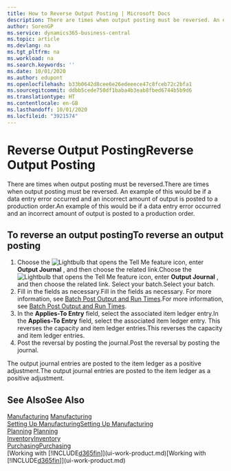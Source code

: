 ```yaml
---
title: How to Reverse Output Posting | Microsoft Docs
description: There are times when output posting must be reversed. An example of this would be if a data entry error occurred and an incorrect amount of output is posted to a production order.
author: SorenGP
ms.service: dynamics365-business-central
ms.topic: article
ms.devlang: na
ms.tgt_pltfrm: na
ms.workload: na
ms.search.keywords: ''
ms.date: 10/01/2020
ms.author: edupont
ms.openlocfilehash: b33b0642d8cee6e26edeeece47c8fceb72c2bfa1
ms.sourcegitcommit: ddbb5cede750df1baba4b3eab8fbed6744b5b9d6
ms.translationtype: HT
ms.contentlocale: en-GB
ms.lasthandoff: 10/01/2020
ms.locfileid: "3921574"
---
```

# <a name="reverse-output-posting"></a><span data-ttu-id="893ea-104">Reverse Output Posting</span><span class="sxs-lookup"><span data-stu-id="893ea-104">Reverse Output Posting</span></span>
<span data-ttu-id="893ea-105">There are times when output posting must be reversed.</span><span class="sxs-lookup"><span data-stu-id="893ea-105">There are times when output posting must be reversed.</span></span> <span data-ttu-id="893ea-106">An example of this would be if a data entry error occurred and an incorrect amount of output is posted to a production order.</span><span class="sxs-lookup"><span data-stu-id="893ea-106">An example of this would be if a data entry error occurred and an incorrect amount of output is posted to a production order.</span></span>  

## <a name="to-reverse-an-output-posting"></a><span data-ttu-id="893ea-107">To reverse an output posting</span><span class="sxs-lookup"><span data-stu-id="893ea-107">To reverse an output posting</span></span>  
1.  <span data-ttu-id="893ea-108">Choose the ![Lightbulb that opens the Tell Me feature](media/ui-search/search_small.png "Tell me what you want to do") icon, enter **Output Journal** , and then choose the related link.</span><span class="sxs-lookup"><span data-stu-id="893ea-108">Choose the ![Lightbulb that opens the Tell Me feature](media/ui-search/search_small.png "Tell me what you want to do") icon, enter **Output Journal** , and then choose the related link.</span></span> <span data-ttu-id="893ea-109">Select your batch.</span><span class="sxs-lookup"><span data-stu-id="893ea-109">Select your batch.</span></span>  
2. <span data-ttu-id="893ea-110">Fill in the fields as necessary.</span><span class="sxs-lookup"><span data-stu-id="893ea-110">Fill in the fields as necessary.</span></span> <span data-ttu-id="893ea-111">For more information, see [Batch Post Output and Run Times](production-how-to-post-output-quantity.md).</span><span class="sxs-lookup"><span data-stu-id="893ea-111">For more information, see [Batch Post Output and Run Times](production-how-to-post-output-quantity.md).</span></span>
3.  <span data-ttu-id="893ea-112">In the **Applies-To Entry** field, select the associated item ledger entry.</span><span class="sxs-lookup"><span data-stu-id="893ea-112">In the **Applies-To Entry** field, select the associated item ledger entry.</span></span> <span data-ttu-id="893ea-113">This reverses the capacity and item ledger entries.</span><span class="sxs-lookup"><span data-stu-id="893ea-113">This reverses the capacity and item ledger entries.</span></span>  
4. <span data-ttu-id="893ea-114">Post the reversal by posting the journal.</span><span class="sxs-lookup"><span data-stu-id="893ea-114">Post the reversal by posting the journal.</span></span>  

<span data-ttu-id="893ea-115">The output journal entries are posted to the item ledger as a positive adjustment.</span><span class="sxs-lookup"><span data-stu-id="893ea-115">The output journal entries are posted to the item ledger as a positive adjustment.</span></span>  

## <a name="see-also"></a><span data-ttu-id="893ea-116">See Also</span><span class="sxs-lookup"><span data-stu-id="893ea-116">See Also</span></span>  
 <span data-ttu-id="893ea-117">[Manufacturing](production-manage-manufacturing.md)  </span><span class="sxs-lookup"><span data-stu-id="893ea-117">[Manufacturing](production-manage-manufacturing.md)  </span></span>  
 [<span data-ttu-id="893ea-118">Setting Up Manufacturing</span><span class="sxs-lookup"><span data-stu-id="893ea-118">Setting Up Manufacturing</span></span>](production-configure-production-processes.md)  
 <span data-ttu-id="893ea-119">[Planning](production-planning.md)    </span><span class="sxs-lookup"><span data-stu-id="893ea-119">[Planning](production-planning.md)    </span></span>  
 [<span data-ttu-id="893ea-120">Inventory</span><span class="sxs-lookup"><span data-stu-id="893ea-120">Inventory</span></span>](inventory-manage-inventory.md)  
 [<span data-ttu-id="893ea-121">Purchasing</span><span class="sxs-lookup"><span data-stu-id="893ea-121">Purchasing</span></span>](purchasing-manage-purchasing.md)  
 <span data-ttu-id="893ea-122">[Working with [!INCLUDE[d365fin](includes/d365fin_md.md)]](ui-work-product.md)</span><span class="sxs-lookup"><span data-stu-id="893ea-122">[Working with [!INCLUDE[d365fin](includes/d365fin_md.md)]](ui-work-product.md)</span></span>  
